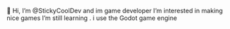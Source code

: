  👋 Hi, I’m @StickyCoolDev and im game developer I’m interested in 
making nice games  I’m still learning . i use the Godot game engine




